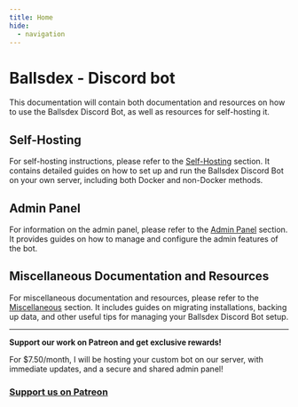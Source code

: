 ```yaml
---
title: Home
hide:
  - navigation
---
```


# Ballsdex - Discord bot

This documentation will contain both documentation and resources on how to use the Ballsdex Discord Bot, as well as resources for self-hosting it.

## Self-Hosting

For self-hosting instructions, please refer to the [Self-Hosting](selfhosting/index.md) section. It contains detailed guides on how to set up and run the Ballsdex Discord Bot on your own server, including both Docker and non-Docker methods.

## Admin Panel

For information on the admin panel, please refer to the [Admin Panel](selfhosting/admin-panel/index.md) section. It provides guides on how to manage and configure the admin features of the bot.

## Miscellaneous Documentation and Resources

For miscellaneous documentation and resources, please refer to the [Miscellaneous](selfhosting/misc/index.md) section. It includes guides on migrating installations, backing up data, and other useful tips for managing your Ballsdex Discord Bot setup.

---

**Support our work on Patreon and get exclusive rewards!**

For $7.50/month, I will be hosting your custom bot on our server, with immediate updates, and a secure and shared admin panel!

### [Support us on Patreon](https://patreon.com/retke)


